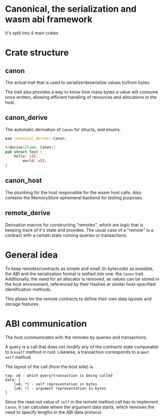 # Canonical, the serialization and wasm abi framework

It's split into 4 main crates

# Crate structure

## canon

The actual trait that is used to serialize/deserialize values to/from bytes.

The trait also provides a way to know how many bytes a value will consume once written, allowing efficient handling of resources and allocations in the host.

## canon_derive

The automatic derivation of `Canon` for structs, and enums.

```rust
use canonical_derive::Canon;

#[derive(Clone, Canon)]
pub struct Test {
    hello: i32,
		world: u32,
}
```

## canon_host

The plumbing for the host responsible for the wasm host calls. Also contains the MemoryStore ephemeral backend for testing purposes.

## remote_derive

Derivation macros for constructing "remotes", which are logic that is keeping track of it's state and provides. The usual case of a "remote" is a contract with a certain state running queries or transactions.

# General idea

To keep remotes/contracts as simple and small (in bytecode) as possible, the ABI and the serialization format is unified into one. the `Canon` trait. Additionally, the need for an allocator is removed, as values can be stored in the host environment, referenced by their Hashes or similar host-specified identification methods.

This allows for the remote contracts to define their own data layouts and storage features.

# ABI communication

The host communicates with the remotes by queries and transactions.

A query is a call that does not modify any of the contracts state comparable to a `&self` method in rust. Likewise, a transaction corresponds to a `&mut self` method.

The layout of the call (from the host side) is

```
tag: u8 - which query/transaction is being called
data: [
	[u8; *] - self representation in bytes
	[u8; *] - argument representation in bytes
]
```

Since the read out value of `self` in the remote method call has to implement `Canon`, it can calculate where the argument data starts, which removes the need to specify lengths in the ABI data protocol.